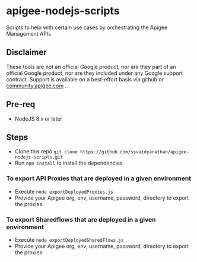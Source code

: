 # apigee-nodejs-scripts
Scripts to help with certain use cases by orchestrating the Apigee Management APIs

## Disclaimer
These tools are not an official Google product, nor are they part of an official Google product, nor are they included under any Google support contract.
Support is available on a best-effort basis via github or [community.apigee.com](https://community.apigee.com) .


## Pre-req
- NodeJS 8.x or later

## Steps
- Clone this repo `git clone https://github.com/ssvaidyanathan/apigee-nodejs-scripts.git`
- Run `npm install` to install the dependencies

### To export API Proxies that are deployed in a given environment
- Execute `node exportDeployedProxies.js`
- Provide your Apigee org, env, username, password, directory to export the proxies

### To export Sharedflows that are deployed in a given environment
- Execute `node exportDeployedSharedFlows.js`
- Provide your Apigee org, env, username, password, directory to export the proxies
